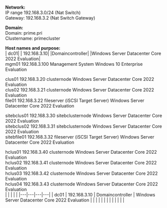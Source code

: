 **Network:**  
IP range 192.168.3.0/24 (Nat Switch)  
Gateway: 192.168.3.2 (Nat Switch Gateway)  

**Domain:**  
Domain: prime.pri  
Clustername: primecluster  

**Host names and purpose:**  
| dc01|		| 192.168.3.10|	|Domaincontroller|					|Windows Server Datacenter Core 2022 Evaluation|  
mgm01		192.168.3.100	Management System					Windows 10 Enterprise Evaluation  

clus01		192.168.3.20	clusternode							Windows Server Datacenter Core 2022 Evaluation  
clus02		192.168.3.21	clusternode							Windows Server Datacenter Core 2022 Evaluation  
file01		192.168.3.22	fileserver (iSCSI Target Server)	Windows Server Datacenter Core 2022 Evaluation  

sitebclus01	192.168.3.30	sitebclusternode					Windows Server Datacenter Core 2022 Evaluation  
sitebclus02	192.168.3.31	sitebclusternode					Windows Server Datacenter Core 2022 Evaluation  
sitebfile01	192.168.3.32	fileserver (iSCSI Target Server)	Windows Server Datacenter Core 2022 Evaluation  

hclus01		192.168.3.40	clusternode							Windows Server Datacenter Core 2022 Evaluation  
hclus02		192.168.3.41	clusternode							Windows Server Datacenter Core 2022 Evaluation  
hclus03		192.168.3.42	clusternode							Windows Server Datacenter Core 2022 Evaluation  
hclus04		192.168.3.43	clusternode							Windows Server Datacenter Core 2022 Evaluation  
|   |   |   |   |
|---|---|---|---|
| dc01  | 192.168.3.10  | Domaincontroller  |  Windows Server Datacenter Core 2022 Evaluation |
|   |   |   |   |   |
|   |   |   |   |   |

